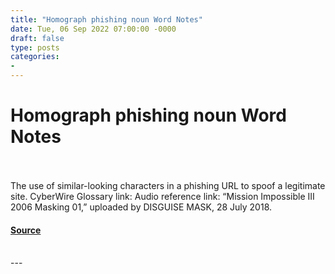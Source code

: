 ```yaml
---
title: "Homograph phishing noun Word Notes"
date: Tue, 06 Sep 2022 07:00:00 -0000
draft: false
type: posts
categories: 
- 
---
```

# Homograph phishing noun Word Notes

<br/>

<br/>
The use of similar-looking characters in a phishing URL to spoof a legitimate site. CyberWire Glossary link: Audio reference link: “Mission Impossible III 2006 Masking 01,” uploaded by DISGUISE MASK, 28 July 2018.

#### [Source](https://thecyberwire.com/podcasts/word-notes/112/notes)

<br/>
---
